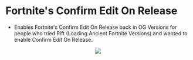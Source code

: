 # Fortnite's Confirm Edit On Release
+ Enables Fortnite's Confirm Edit On Release back in OG Versions for people who tried Rift (Loading Ancient Fortnite Versions) and wanted to enable Confirm Edit On Release.

<center>
<img src="https://i.snipboard.io/oJwFZA.jpg" />
</center>
